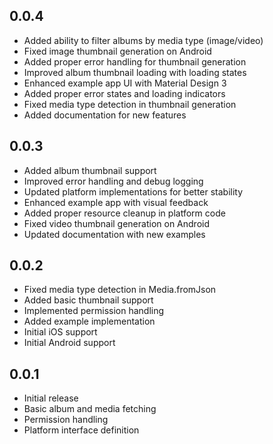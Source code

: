 ## 0.0.4

* Added ability to filter albums by media type (image/video)
* Fixed image thumbnail generation on Android
* Added proper error handling for thumbnail generation
* Improved album thumbnail loading with loading states
* Enhanced example app UI with Material Design 3
* Added proper error states and loading indicators
* Fixed media type detection in thumbnail generation
* Added documentation for new features

## 0.0.3

* Added album thumbnail support
* Improved error handling and debug logging
* Updated platform implementations for better stability
* Enhanced example app with visual feedback
* Added proper resource cleanup in platform code
* Fixed video thumbnail generation on Android
* Updated documentation with new examples

## 0.0.2

* Fixed media type detection in Media.fromJson
* Added basic thumbnail support
* Implemented permission handling
* Added example implementation
* Initial iOS support
* Initial Android support

## 0.0.1

* Initial release
* Basic album and media fetching
* Permission handling
* Platform interface definition
